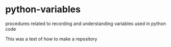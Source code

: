# python-variables
procedures related to recording and understanding variables used in python code

This was a test of how to make a repository
